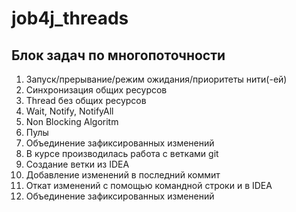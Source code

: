 # job4j_threads 

## Блок задач по многопоточности

1. Запуск/прерывание/режим ожидания/приоритеты нити(-ей)
2. Синхронизация общих ресурсов
3. Thread без общих ресурсов
4. Wait, Notify, NotifyAll
5. Non Blocking Algoritm
6. Пулы
7. Объединение зафиксированных изменений
8. В курсе производилась работа с ветками git
9. Создание ветки из IDEA
10. Добавление изменений в последний коммит
11. Откат изменений с помощью командной строки и в IDEA
12. Объединение зафиксированных изменений